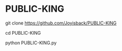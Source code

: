# PUBLIC-KING
git clone https://github.com/Joyisback/PUBLIC-KING

cd PUBLIC-KING

python PUBLIC-KING.py

